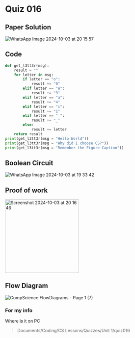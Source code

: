# Quiz 016

## Paper Solution
![WhatsApp Image 2024-10-03 at 20 15 57](https://github.com/user-attachments/assets/2a6ca6dd-a3fe-48c3-a140-cc35e0664722)

## Code
```.py
def get_l3tt3r(msg):
    result = ""
    for letter in msg:
        if letter == "o":
            result += "0"
        elif letter == "e":
            result += "3"
        elif letter == "a":
            result += "4"
        elif letter == "i":
            result += "1"
        elif letter == " ":
            result += "_"
        else:
            result += letter
    return result
print(get_l3tt3r(msg = "Hello World"))
print(get_l3tt3r(msg = "Why did I choose CS?"))
print(get_l3tt3r(msg = "Remember the Figure Caption"))

```

## Boolean Circuit
![WhatsApp Image 2024-10-03 at 19 33 42](https://github.com/user-attachments/assets/06a58f7b-d464-49e9-9f91-760a936f6c6f)

## Proof of work
<img width="240" alt="Screenshot 2024-10-03 at 20 16 46" src="https://github.com/user-attachments/assets/dff672f3-78d6-40e5-ab93-c4eb56ebb821">

## Flow Diagram
![CompScience FlowDiagrams - Page 1 (7)](https://github.com/user-attachments/assets/c5c00de7-18d3-4953-92f9-220a03c62772)

### For my info
Where is it on PC
>Documents/Coding/CS Lessons/Quizzes/Unit 1/quiz016
